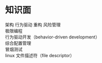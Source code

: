 # 知识面

架构
行为驱动
重构
风险管理  
极限编程  
行为驱动开发（behavior-driven development）  
综合配置管理  
冒烟测试  
linux 文件描述符（file descriptor）  

